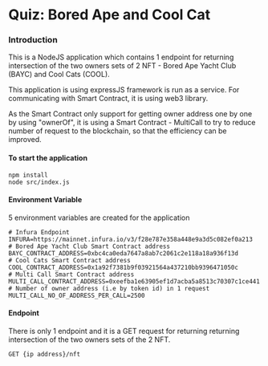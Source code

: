 # Quiz: Bored Ape and Cool Cat 
### Introduction

This is a NodeJS application which contains 1 endpoint for returning intersection of the two owners sets of 2 NFT - Bored Ape Yacht Club (BAYC) and Cool Cats (COOL).

This application is using expressJS framework is run as a service. For communicating with Smart Contract, it is using web3 library.

As the Smart Contract only support for getting owner address one by one by using "ownerOf", it is using a Smart Contract - MultiCall to try to reduce number of request to the blockchain, so that the efficiency can be improved. 

#### To start the application
```
npm install
node src/index.js
```

#### Environment Variable
5 environment variables are created for the application
```
# Infura Endpoint
INFURA=https://mainnet.infura.io/v3/f28e787e358a448e9a3d5c082ef0a213
# Bored Ape Yacht Club Smart Contract address
BAYC_CONTRACT_ADDRESS=0xbc4ca0eda7647a8ab7c2061c2e118a18a936f13d
# Cool Cats Smart Contract address
COOL_CONTRACT_ADDRESS=0x1a92f7381b9f03921564a437210bb9396471050c
# Multi Call Smart Contract address
MULTI_CALL_CONTRACT_ADDRESS=0xeefba1e63905ef1d7acba5a8513c70307c1ce441
# Number of owner address (i.e by token id) in 1 request
MULTI_CALL_NO_OF_ADDRESS_PER_CALL=2500
```

#### Endpoint
There is only 1 endpoint and it is a GET request for returning returning intersection of the two owners sets of the 2 NFT.
```
GET {ip address}/nft
```
